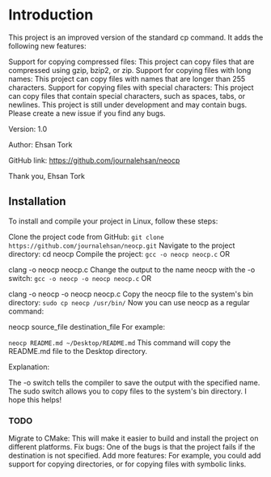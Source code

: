 # Introduction
This project is an improved version of the standard cp command. It adds the following new features:

Support for copying compressed files: This project can copy files that are compressed using gzip, bzip2, or zip.
Support for copying files with long names: This project can copy files with names that are longer than 255 characters.
Support for copying files with special characters: This project can copy files that contain special characters, such as spaces, tabs, or newlines.
This project is still under development and may contain bugs. Please create a new issue if you find any bugs.

Version: 1.0

Author: Ehsan Tork

GitHub link: https://github.com/journalehsan/neocp

Thank you,
Ehsan Tork
## Installation

To install and compile your project in Linux, follow these steps:

Clone the project code from GitHub:
``` git clone https://github.com/journalehsan/neocp.git ```
Navigate to the project directory:
cd neocp
Compile the project:
``` gcc -o neocp neocp.c ```
OR

clang -o neocp neocp.c
Change the output to the name neocp with the -o switch:
‍‍‍``` gcc -o neocp -o neocp neocp.c ```
OR

clang -o neocp -o neocp neocp.c
Copy the neocp file to the system's bin directory:
``` sudo cp neocp /usr/bin/ ```
Now you can use neocp as a regular command:

neocp source_file destination_file
For example:

``` neocp README.md ~/Desktop/README.md ```
This command will copy the README.md file to the Desktop directory.

Explanation:

The -o switch tells the compiler to save the output with the specified name.
The sudo switch allows you to copy files to the system's bin directory.
I hope this helps!


### TODO
Migrate to CMake: This will make it easier to build and install the project on different platforms.
Fix bugs: One of the bugs is that the project fails if the destination is not specified.
Add more features: For example, you could add support for copying directories, or for copying files with symbolic links.
